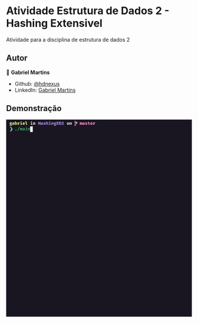 <h1>Atividade Estrutura de Dados 2 - Hashing Extensivel</h1>

Atividade para a disciplina de estrutura de dados 2

## Autor

👤 **Gabriel Martins**

- Github: [@hdnexus](https://github.com/hdnexus)
- LinkedIn: [Gabriel Martins](https://www.linkedin.com/in/gabriel-martins-616874161/)

## Demonstração

![](teste.gif)
